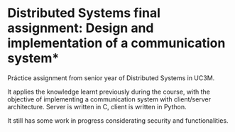# Distributed Systems final assignment: Design and implementation of a communication system*
Práctice assignment from senior year of Distributed Systems in UC3M.

It applies the knowledge learnt previously during the course, with the objective of implementing a communication system with client/server architecture. Server is written in C, client is written in Python.

It still has some work in progress considerating security and functionalities.
